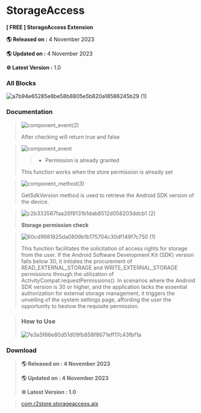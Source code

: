# StorageAccess

**[ FREE ] StorageAccess Extension** 

**🌎 Released on :** 4 November 2023

**🌎 Updated on :** 4 November 2023

**⚙️ Latest Version :** 1.0

### All Blocks

![a7b94e65285e6be58b8805e5b820a18586245b29 (1)](https://github.com/R2Storeapp/StorageAccess/assets/147613731/7caeee61-53d0-4f1d-888f-9612e611932b)


### Documentation

> ![component_event(2)](https://github.com/R2Storeapp/StorageAccess/assets/147613731/3bdbe9e9-44d0-4d0a-81c9-6f41480e2a4e)
> 
> After checking will return true and false

> ![component_event](https://github.com/R2Storeapp/StorageAccess/assets/147613731/1fbd3443-1f7b-44e3-9d52-dc3699c81962)
> 
> >* Permission is already granted
>
>This function works when the store permission is already set

> ![component_method(3)](https://github.com/R2Storeapp/StorageAccess/assets/147613731/14dc93e7-87b1-48db-810d-42e6ced8c304)
> 
> GetSdkVersion method is used to retrieve the Android SDK version of the device.


> ![c2b333567faa26f9131b1dab8512d058203ddcb1 (2)](https://github.com/R2Storeapp/StorageAccess/assets/147613731/c76c89d2-55e6-4580-8231-400e81088d44)
> 
> **Storage permission check**


> ![60cd9981825da0809b1b175704c30df149f7c750 (1)](https://github.com/R2Storeapp/StorageAccess/assets/147613731/4eda4f8d-289a-467f-90ad-9c766fd617f3)
> 
> This function facilitates the solicitation of access rights for storage from the user. If the Android Software Development Kit (SDK) version falls below 30, it initiates the procurement of READ_EXTERNAL_STORAGE and WRITE_EXTERNAL_STORAGE permissions through the utilization of ActivityCompat.requestPermissions(). In scenarios where the Android SDK version is 30 or higher, and the application lacks the essential authorization for external storage management, it triggers the unveiling of the system settings page, affording the user the opportunity to bestow the requisite permission.

> ### How to Use
> 
> ![7e3a5f66e80d51d09fb858f8671eff17c43fbf1a](https://github.com/R2Storeapp/StorageAccess/assets/147613731/793d1662-e185-4c6a-9f96-a2f00cd0fb54)


### Download
> ****🌎 Released on :** 4 November 2023**
> 
> ****🌎 Updated on :** 4 November 2023**
> 
> ****⚙️ Latest Version :** 1.0**

> [com.r2store.storageaccess.aix](http://r2store.000.pe/)
